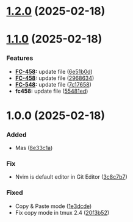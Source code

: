 # [1.2.0](https://github.com/al0xd/dotfiles/compare/v1.1.0...v1.2.0) (2025-02-18)

# [1.1.0](https://github.com/al0xd/dotfiles/compare/v1.0.0...v1.1.0) (2025-02-18)


### Features

* **[FC-458](https://fordeer.atlassian.net/browse/FC-458):** update file ([6e51b0d](https://github.com/al0xd/dotfiles/commit/6e51b0d5e1f80242f904baa4308b4b7e62177b68))
* **[FC-458](https://fordeer.atlassian.net/browse/FC-458):** update file ([2968634](https://github.com/al0xd/dotfiles/commit/2968634f8c62f5e24f364310e43bae5150c8c6df))
* **[FC-548](https://fordeer.atlassian.net/browse/FC-548):** update file ([7c17658](https://github.com/al0xd/dotfiles/commit/7c176582e53863bf3f5962f780fd4341a63b9669))
* **fc458:** update file ([55481ed](https://github.com/al0xd/dotfiles/commit/55481edbf7340aaf04d367c80ebe8aac77f926aa))

# 1.0.0 (2025-02-18)


### Added

* Mas ([8e33c1a](https://github.com/al0xd/dotfiles/commit/8e33c1ae72dea7d435b237b5826ab15cdc792cd8))

### Fix

* Nvim is default editor in Git Editor ([3c8c7b7](https://github.com/al0xd/dotfiles/commit/3c8c7b7df9c834edb893b1c7d4d769813cc1c099))

### Fixed

* Copy & Paste mode ([1e3dcde](https://github.com/al0xd/dotfiles/commit/1e3dcde11093549f62e200b92f3f8ab290f7746a))
* Fix copy mode in tmux 2.4 ([20f3b52](https://github.com/al0xd/dotfiles/commit/20f3b526412c5e27fcc362f49e41ac8d001da87f))
